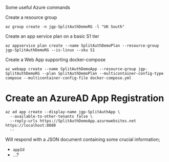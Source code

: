 Some useful Azure commands

Create a resource group

```
az group create -n jgp-SplitAuthDemoRG -l "UK South"
```

Create an app service plan on a basic S1 tier

```
az appservice plan create --name SplitAuthDemoPlan --resource-group jgp-SplitAuthDemoRG --is-linux --sku S1
```

Create a Web App supporting docker-compose
```
az webapp create --name SplitAuthDemoApp --resource-group jgp-SplitAuthDemoRG --plan SplitAuthDemoPlan --multicontainer-config-type compose --multicontainer-config-file docker-compose.yml
```

# Create an AzureAD App Registration

```
az ad app create --display-name jgp-SplitAuthApp \
  --available-to-other-tenants false \
  --reply-urls https://SplitAuthDemoApp.azurewebsites.net https://localhost:8080
  --
```

Will respond with a JSON document containing some crucial information;
- `appId`
- ...?